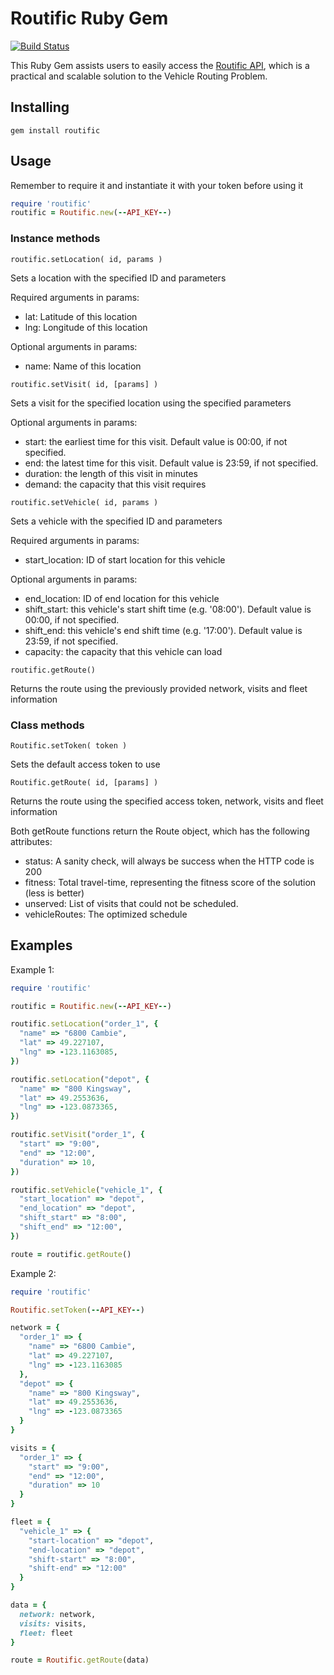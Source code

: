 Routific Ruby Gem
=================

[![Build Status](https://secure.travis-ci.org/asoesilo/routific-gem.png)](http://travis-ci.org/asoesilo/routific-gem)

This Ruby Gem assists users to easily access the [Routific API][1], which is a practical and scalable solution to the Vehicle Routing Problem.

  [1]: https://routific.com/developers

Installing
----------

`gem install routific`

Usage
-----
Remember to require it and instantiate it with your token before using it

```ruby
require 'routific'
routific = Routific.new(--API_KEY--)
```

### Instance methods

`routific.setLocation( id, params )`

Sets a location with the specified ID and parameters

Required arguments in params:

 - lat: Latitude of this location
 - lng: Longitude of this location

Optional arguments in params:

 - name: Name of this location

`routific.setVisit( id, [params] )`

Sets a visit for the specified location using the specified parameters

Optional arguments in params:

 - start: the earliest time for this visit. Default value is 00:00, if not specified.
 - end: the latest time for this visit. Default value is    23:59, if not specified.
 - duration: the length of this visit in minutes
 - demand: the capacity that this visit requires

`routific.setVehicle( id, params )`

Sets a vehicle with the specified ID and parameters

Required arguments in params:

 - start_location: ID of start location for this vehicle

Optional arguments in params:

 - end_location: ID of end location for this vehicle
 - shift_start: this vehicle's start shift time (e.g. '08:00'). Default value is 00:00, if not specified.
 - shift_end: this vehicle's end shift time (e.g. '17:00'). Default value is 23:59, if not specified.
 - capacity: the capacity that this vehicle can load

`routific.getRoute()`

Returns the route using the previously provided network, visits and fleet information


### Class methods

`Routific.setToken( token )`

Sets the default access token to use

`Routific.getRoute( id, [params] )`

Returns the route using the specified access token, network, visits and fleet information


Both getRoute functions return the Route object, which has the following attributes:

 - status: A sanity check, will always be success when the HTTP code is 200
 - fitness: Total travel-time, representing the fitness score of the solution (less is better)
 - unserved: List of visits that could not be scheduled.
 - vehicleRoutes: The optimized schedule

Examples
--------
Example 1:

```ruby
require 'routific'

routific = Routific.new(--API_KEY--)

routific.setLocation("order_1", {
  "name" => "6800 Cambie",
  "lat" => 49.227107,
  "lng" => -123.1163085,
})

routific.setLocation("depot", {
  "name" => "800 Kingsway",
  "lat" => 49.2553636,
  "lng" => -123.0873365,
})

routific.setVisit("order_1", {
  "start" => "9:00",
  "end" => "12:00",
  "duration" => 10,
})

routific.setVehicle("vehicle_1", {
  "start_location" => "depot",
  "end_location" => "depot",
  "shift_start" => "8:00",
  "shift_end" => "12:00",
})

route = routific.getRoute()
```

Example 2:

```ruby
require 'routific'

Routific.setToken(--API_KEY--)

network = {
  "order_1" => {
    "name" => "6800 Cambie",
    "lat" => 49.227107,
    "lng" => -123.1163085
  },
  "depot" => {
    "name" => "800 Kingsway",
    "lat" => 49.2553636,
    "lng" => -123.0873365
  }
}

visits = {
  "order_1" => {
    "start" => "9:00",
    "end" => "12:00",
    "duration" => 10
  }
}

fleet = {
  "vehicle_1" => {
    "start-location" => "depot",
    "end-location" => "depot",
    "shift-start" => "8:00",
    "shift-end" => "12:00"
  }
}

data = {
  network: network,
  visits: visits,
  fleet: fleet
}

route = Routific.getRoute(data)
```
